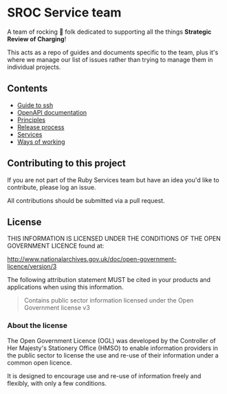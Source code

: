 # SROC Service team

A team of rocking 🎸 folk dedicated to supporting all the things **Strategic Review of Charging**!

This acts as a repo of guides and documents specific to the team, plus it's where we manage our list of issues rather than trying to manage them in individual projects.

## Contents

- [Guide to ssh](ssh.md)
- [OpenAPI documentation](/openapi/README.md)
- [Principles](principles.md)
- [Release process](release_process.md)
- [Services](/services/README.md)
- [Ways of working](ways_of_working.md)

## Contributing to this project

If you are not part of the Ruby Services team but have an idea you'd like to contribute, please log an issue.

All contributions should be submitted via a pull request.

## License

THIS INFORMATION IS LICENSED UNDER THE CONDITIONS OF THE OPEN GOVERNMENT LICENCE found at:

<http://www.nationalarchives.gov.uk/doc/open-government-licence/version/3>

The following attribution statement MUST be cited in your products and applications when using this information.

> Contains public sector information licensed under the Open Government license v3

### About the license

The Open Government Licence (OGL) was developed by the Controller of Her Majesty's Stationery Office (HMSO) to enable information providers in the public sector to license the use and re-use of their information under a common open licence.

It is designed to encourage use and re-use of information freely and flexibly, with only a few conditions.
